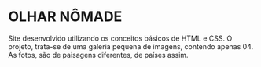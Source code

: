 # OLHAR NÔMADE

Site desenvolvido utilizando os conceitos básicos de HTML e CSS.
O projeto, trata-se de uma galeria pequena de imagens, contendo
apenas 04. As fotos, são de paisagens diferentes, de países
assim.
